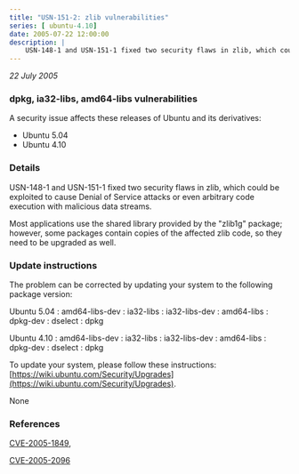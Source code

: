```yaml
---
title: "USN-151-2: zlib vulnerabilities"
series: [ ubuntu-4.10]
date: 2005-07-22 12:00:00
description: |
    USN-148-1 and USN-151-1 fixed two security flaws in zlib, which could be exploited to cause Denial of Service attacks or even arbitrary code execution with malicious data streams.
--- 
```

 
 

*22 July 2005*

### dpkg, ia32-libs, amd64-libs vulnerabilities

A security issue affects these releases of Ubuntu and its derivatives:

* Ubuntu 5.04
* Ubuntu 4.10

### Details

USN-148-1 and USN-151-1 fixed two security flaws in zlib, which could be exploited to cause Denial of Service attacks or even arbitrary code execution with malicious data streams.

Most applications use the shared library provided by the &quot;zlib1g&quot; package; however, some packages contain copies of the affected zlib code, so they need to be upgraded as well.

### Update instructions

The problem can be corrected by updating your system to the following package version:

Ubuntu 5.04
 : amd64-libs-dev 
 : ia32-libs 
 : ia32-libs-dev 
 : amd64-libs 
 : dpkg-dev 
 : dselect 
 : dpkg 

Ubuntu 4.10
 : amd64-libs-dev 
 : ia32-libs 
 : ia32-libs-dev 
 : amd64-libs 
 : dpkg-dev 
 : dselect 
 : dpkg 

To update your system, please follow these instructions: [https://wiki.ubuntu.com/Security/Upgrades](https://wiki.ubuntu.com/Security/Upgrades).

None

### References

 
 [CVE-2005-1849](http://people.ubuntu.com/~ubuntu-security/cve/CVE-2005-1849), 

 [CVE-2005-2096](http://people.ubuntu.com/~ubuntu-security/cve/CVE-2005-2096)
 

